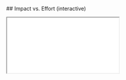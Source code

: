 \## Impact vs. Effort (interactive)



<iframe src="/sims/impact-effort/index.html"

&nbsp;       width="676" height="420" scrolling="no" title="MicroSim: Impact vs Effort"></iframe>



